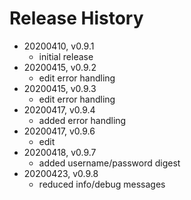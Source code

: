 # Release History

* 20200410, v0.9.1
	* initial release
* 20200415, v0.9.2
	* edit error handling
* 20200415, v0.9.3
	* edit error handling
* 20200417, v0.9.4
	* added error handling
* 20200417, v0.9.6
	* edit
* 20200418, v0.9.7
	* added username/password digest
* 20200423, v0.9.8
	* reduced info/debug messages
